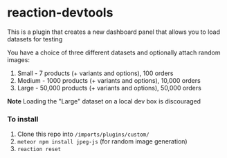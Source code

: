 # reaction-devtools

This is a plugin that creates a new dashboard panel that allows you to load datasets for testing

You have a choice of three different datasets and optionally attach random images:

1. Small - 7 products (+ variants and options), 100 orders
1. Medium - 1000 products (+ variants and options), 10,000 orders
1. Large - 50,000 products (+ variants and options), 50,000 orders

**Note** Loading the "Large" dataset on a local dev box is discouraged

### To install

1. Clone this repo into `/imports/plugins/custom/`
1. `meteor npm install jpeg-js` (for random image generation)
1. `reaction reset`
